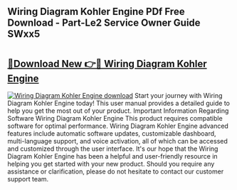 ## Wiring Diagram Kohler Engine PDf Free Download - Part-Le2 Service Owner Guide SWxx5

# <h2><a href="http://dfo4xk.blite.top/?on=Wiring+Diagram+Kohler+Engine">🔗Download New 👉🔴 Wiring Diagram Kohler Engine</a></h2>

[![Wiring Diagram Kohler Engine download](https://i.imgur.com/lujVjoI.png)](http://dfo4xk.blite.top/?on=Wiring+Diagram+Kohler+Engine)
Start your journey with Wiring Diagram Kohler Engine today! This user manual provides a detailed guide to help you get the most out of your product. Important Information Regarding Software Wiring Diagram Kohler Engine This product requires compatible software for optimal performance. Wiring Diagram Kohler Engine advanced features include automatic software updates, customizable dashboard, multi-language support, and voice activation, all of which can be accessed and customized through the user interface. It's our hope that the Wiring Diagram Kohler Engine has been a helpful and user-friendly resource in helping you get started with your new product. Should you require any assistance or clarification, please do not hesitate to contact our customer support team.
